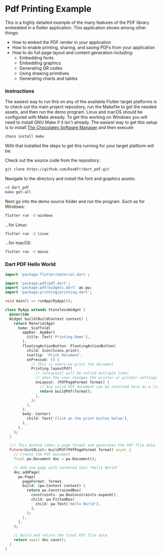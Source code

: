 # Pdf Printing Example

This is a highly detailed example of the many features of the PDF library 
embedded in a flutter application. This application shows among other things:
* How to embed the PDF render in your application
* How to enable printing, sharing, and saving PDFs from your application
* How to do full page layout and content generation including:
  * Embedding fonts
  * Embedding graphics
  * Generating QR codes
  * Using drawing primitives
  * Generating charts and tables


### Instructions 
The easiest way to run this on any of the
available Flutter target platforms is to check out the main project repository,
run the Makefile to get the needed assets, and then run the demo program.
Linux and macOS should be configured with Make already. 
To get this working on Windows you will need to install GNU Make if it isn't already. 
The easiest way to get this setup is to 
install [The Chocolatey Software Manager](https://chocolatey.org/) and then
execute:

```bash
choco install make
```

With that installed the steps to get this running for your target platform 
will be:

Check out the source code from the repository:
```bash
git clone https://github.com/DavBfr/dart_pdf.git
```

Navigate to the directory and install the font and graphics assets:

```bash
cd dart_pdf
make get-all
```

Next go into the demo source folder and run the program. Such as for Windows:

```bash
flutter run -d windows
```

...for Linux:
```bash
flutter run -d linux
```

...for macOS:
```bash
flutter run -d macos
```


### Dart PDF Hello World

```dart
import 'package:flutter/material.dart';

import 'package:pdf/pdf.dart';
import 'package:pdf/widgets.dart' as pw;
import 'package:printing/printing.dart';

void main() => runApp(MyApp());

class MyApp extends StatelessWidget {
  @override
  Widget build(BuildContext context) {
    return MaterialApp(
      home: Scaffold(
        appBar: AppBar(
          title: Text('Printing Demo'),
        ),
        floatingActionButton: FloatingActionButton(
          child: Icon(Icons.print),
          tooltip: 'Print Document',
          onPressed: () {
            // This is where we print the document
            Printing.layoutPdf(
              // [onLayout] will be called multiple times
              // when the user changes the printer or printer settings
              onLayout: (PdfPageFormat format) {
                // Any valid Pdf document can be returned here as a list of int
                return buildPdf(format);
              },
            );
          },
        ),
        body: Center(
          child: Text('Click on the print button below'),
        ),
      ),
    );
  }

  /// This method takes a page format and generates the Pdf file data
  Future<Uint8List> buildPdf(PdfPageFormat format) async {
    // Create the Pdf document
    final pw.Document doc = pw.Document();

    // Add one page with centered text "Hello World"
    doc.addPage(
      pw.Page(
        pageFormat: format,
        build: (pw.Context context) {
          return pw.ConstrainedBox(
            constraints: pw.BoxConstraints.expand(),
            child: pw.FittedBox(
              child: pw.Text('Hello World'),
            ),
          );
        },
      ),
    );

    // Build and return the final Pdf file data
    return await doc.save();
  }
}
```
